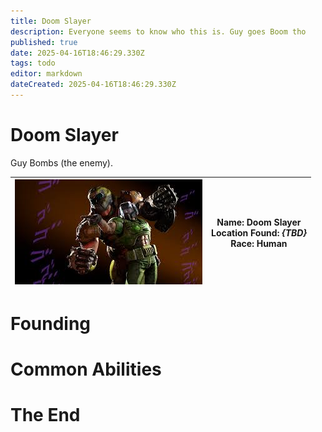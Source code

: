 ```yaml
---
title: Doom Slayer
description: Everyone seems to know who this is. Guy goes Boom tho
published: true
date: 2025-04-16T18:46:29.330Z
tags: todo
editor: markdown
dateCreated: 2025-04-16T18:46:29.330Z
---
```


# Doom Slayer
Guy Bombs (the enemy).

| ![doom.jpg](/characters/other/doom.jpg) | **Name:** Doom Slayer  <br> **Location Found:** *{TBD}*  <br> **Race:** Human 
|----------------------------------------|------------------------------------------------------------------|

# Founding

# Common Abilities

# The End